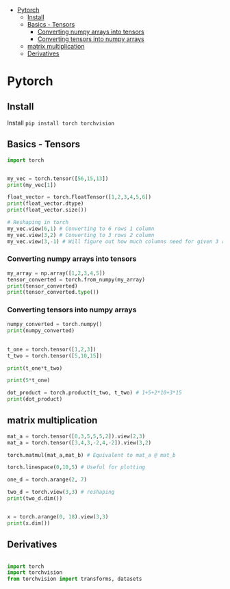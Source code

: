 <!--ts-->
   * [Pytorch](#pytorch)
      * [Install](#install)
      * [Basics - Tensors](#basics---tensors)
         * [Converting numpy arrays into tensors](#converting-numpy-arrays-into-tensors)
         * [Converting tensors into numpy arrays](#converting-tensors-into-numpy-arrays)
      * [matrix multiplication](#matrix-multiplication)
      * [Derivatives](#derivatives)

<!-- Added by: gil_diy, at: 2020-05-08T15:01+03:00 -->

<!--te-->

# Pytorch


## Install
Install `pip install torch torchvision`


## Basics - Tensors
```python
import torch


my_vec = torch.tensor([56,15,13])
print(my_vec[1])

float_vector = torch.FloatTensor([1,2,3,4,5,6])
print(float_vector.dtype)
print(float_vector.size())

# Reshaping in torch 
my_vec.view(6,1) # Converting to 6 rows 1 column
my_vec.view(3,2) # Converting to 3 rows 2 column
my_vec.view(3,-1) # Will figure out how much columns need for given 3 rows.
```


### Converting numpy arrays into tensors
```python
my_array = np.array([1,2,3,4,5])
tensor_converted = torch.from_numpy(my_array)
print(tensor_converted)
print(tensor_converted.type())
```

### Converting tensors into numpy arrays

```python
numpy_converted = torch.numpy()
print(numpy_converted)
```


##

```python
t_one = torch.tensor([1,2,3])
t_two = torch.tensor([5,10,15])

print(t_one*t_two)

print(5*t_one)

dot_product = torch.product(t_two, t_two) # 1+5+2*10+3*15
print(dot_product)
```

## matrix multiplication 
```python
mat_a = torch.tensor([0,3,5,5,5,2]).view(2,3)
mat_a = torch.tensor([3,4,3,-2,4,-2]).view(3,2)

torch.matmul(mat_a,mat_b) # Equivalent to mat_a @ mat_b

```

```python
torch.linespace(0,10,5) # Useful for plotting
```


```python
one_d = torch.arange(2, 7)

two_d = torch.view(3,3) # reshaping
print(two_d.dim())


x = torch.arange(0, 18).view(3,3)
print(x.dim())
```


## Derivatives
```python

```

```python
import torch
import torchvision
from torchvision import transforms, datasets
```
